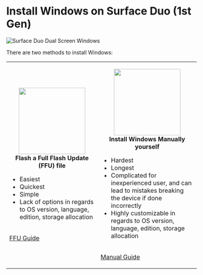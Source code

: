 # Install Windows on Surface Duo (1st Gen)

![Surface Duo Dual Screen Windows](https://user-images.githubusercontent.com/3755345/170788230-a42e624a-d2ed-4070-b289-a9b34774bcd0.png)

There are two methods to install Windows:

<table>
  <tr>
    <td>
      <p align="center">
        <a href="https://github.com/WOA-Project/SurfaceDuo-Guides/blob/main/InstallWindows/FlashingFFU-SurfaceDuo1.md"><img src="https://raw.githubusercontent.com/gus33000/UUPMediaCreator/main/Assets/logo.png" width="176"></a><br>
        <b>Flash a Full Flash Update (FFU) file</b><br>
        <ul>
          <li>Easiest</li>
          <li>Quickest</li>
          <li>Simple</li>
          <li>Lack of options in regards to OS version, language, edition, storage allocation</li>
        </ul><br>
        <a href="https://github.com/WOA-Project/SurfaceDuo-Guides/blob/main/InstallWindows/FlashingFFU-SurfaceDuo1.md">FFU Guide</a>
      </p>
    </td>
    <td>
      <p align="center">
        <a href="https://github.com/WOA-Project/SurfaceDuo-Guides/blob/main/InstallWindows/InstallWindowsManually-SurfaceDuo1.md"><img src="https://raw.githubusercontent.com/gus33000/UUPMediaCreator/main/Assets/logo.png" width="176"></a><br>
        <b>Install Windows Manually yourself</b><br>
        <ul>
          <li>Hardest</li>
          <li>Longest</li>
          <li>Complicated for inexperienced user, and can lead to mistakes breaking the device if done incorrectly</li>
          <li>Highly customizable in regards to OS version, language, edition, storage allocation</li>
        </ul><br>
        <a href="https://github.com/WOA-Project/SurfaceDuo-Guides/blob/main/InstallWindows/InstallWindowsManually-SurfaceDuo1.md">Manual Guide</a>
      </p>
    </td>
  </tr>
</table>
